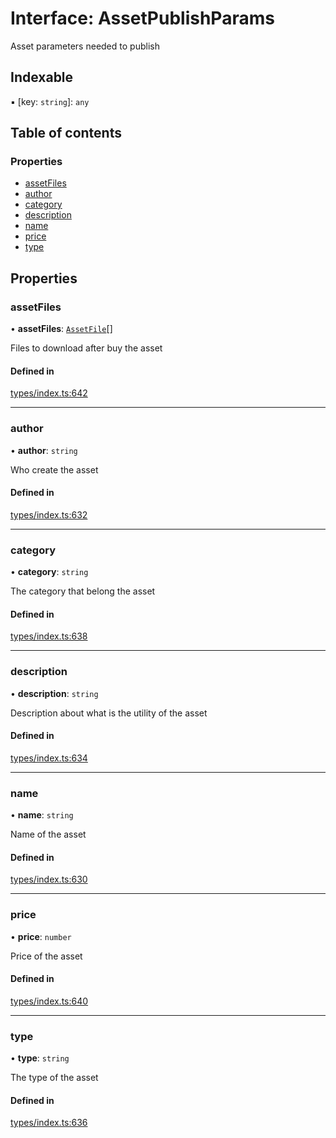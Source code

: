 # Interface: AssetPublishParams

Asset parameters needed to publish

## Indexable

▪ [key: `string`]: `any`

## Table of contents

### Properties

- [assetFiles](AssetPublishParams.md#assetfiles)
- [author](AssetPublishParams.md#author)
- [category](AssetPublishParams.md#category)
- [description](AssetPublishParams.md#description)
- [name](AssetPublishParams.md#name)
- [price](AssetPublishParams.md#price)
- [type](AssetPublishParams.md#type)

## Properties

### assetFiles

• **assetFiles**: [`AssetFile`](AssetFile.md)[]

Files to download after buy the asset

#### Defined in

[types/index.ts:642](https://github.com/nevermined-io/components-catalog/blob/f1df7fb/lib/src/types/index.ts#L642)

___

### author

• **author**: `string`

Who create the asset

#### Defined in

[types/index.ts:632](https://github.com/nevermined-io/components-catalog/blob/f1df7fb/lib/src/types/index.ts#L632)

___

### category

• **category**: `string`

The category that belong the asset

#### Defined in

[types/index.ts:638](https://github.com/nevermined-io/components-catalog/blob/f1df7fb/lib/src/types/index.ts#L638)

___

### description

• **description**: `string`

Description about what is the utility of the asset

#### Defined in

[types/index.ts:634](https://github.com/nevermined-io/components-catalog/blob/f1df7fb/lib/src/types/index.ts#L634)

___

### name

• **name**: `string`

Name of the asset

#### Defined in

[types/index.ts:630](https://github.com/nevermined-io/components-catalog/blob/f1df7fb/lib/src/types/index.ts#L630)

___

### price

• **price**: `number`

Price of the asset

#### Defined in

[types/index.ts:640](https://github.com/nevermined-io/components-catalog/blob/f1df7fb/lib/src/types/index.ts#L640)

___

### type

• **type**: `string`

The type of the asset

#### Defined in

[types/index.ts:636](https://github.com/nevermined-io/components-catalog/blob/f1df7fb/lib/src/types/index.ts#L636)
